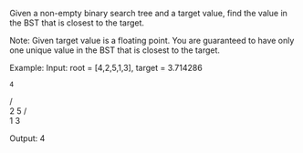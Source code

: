 Given a non-empty binary search tree and a target value, find the value in the BST that is closest to the target.

Note:
Given target value is a floating point.
You are guaranteed to have only one unique value in the BST that is closest to the target.

Example:
Input: root = [4,2,5,1,3], target = 3.714286

    4
   / \
  2   5
 / \
1   3

Output: 4
